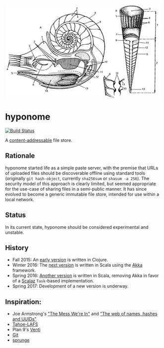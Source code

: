 ![](doc/molluscs.gif)

hyponome
========

[![Build Status](https://travis-ci.org/henrytill/hyponome.svg?branch=master)](https://travis-ci.org/henrytill/hyponome)

A [content-addressable](https://en.wikipedia.org/wiki/Content-addressable_storage) file store.

## Rationale

hyponome started life as a simple paste server, with the premise that URLs of uploaded files should be discoverable offline using standard tools (originally `git hash-object`, currently `sha256sum` or `shasum -a 256`).  The security model of this approach is clearly limited, but seemed appropriate for the use-case of sharing files in a semi-public manner.  It has since evolved to become a generic immutable file store, intended for use within a local network.

## Status

In its current state, hyponome should be considered experimental and unstable.

## History

* Fall 2015: An [early version](https://bitbucket.org/henrytill/hyponome-clojure) is written in Clojure.
* Winter 2016: The [next version](https://github.com/henrytill/hyponome/tree/akka-version) is written in Scala using the [Akka](http://akka.io) framework.
* Spring 2016: [Another version](https://github.com/henrytill/hyponome/tree/http4s-rewrite) is written in Scala, removing Akka in favor of a [Scalaz](https://github.com/scalaz/scalaz) `Task`-based implementation.
* Spring 2017: Development of a new version is underway.

## Inspiration:

* Joe Armstrong's ["The Mess We're In"](https://www.youtube.com/watch?v=lKXe3HUG2l4) and ["The web of names, hashes and UUIDs"](http://joearms.github.io/2015/03/12/The_web_of_names.html)
* [Tahoe-LAFS](https://tahoe-lafs.org)
* Plan 9's [Venti](http://doc.cat-v.org/plan_9/4th_edition/papers/venti/)
* [Git](http://git-scm.com/)
* [sprunge](http://sprunge.us/)
